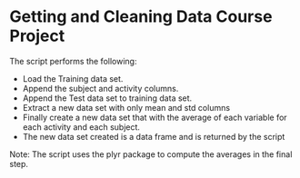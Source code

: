 Getting and Cleaning Data Course Project
========================================

The script performs the following:

* Load the Training data set. 
* Append the subject and activity columns.
* Append the Test data set to training data set.
* Extract a new data set with only mean and std columns
* Finally create a new data set that with the average of each variable for each activity and each subject.
* The new data set created is a data frame and is returned by the script

Note: The script uses the plyr package to compute the averages in the final step. 


